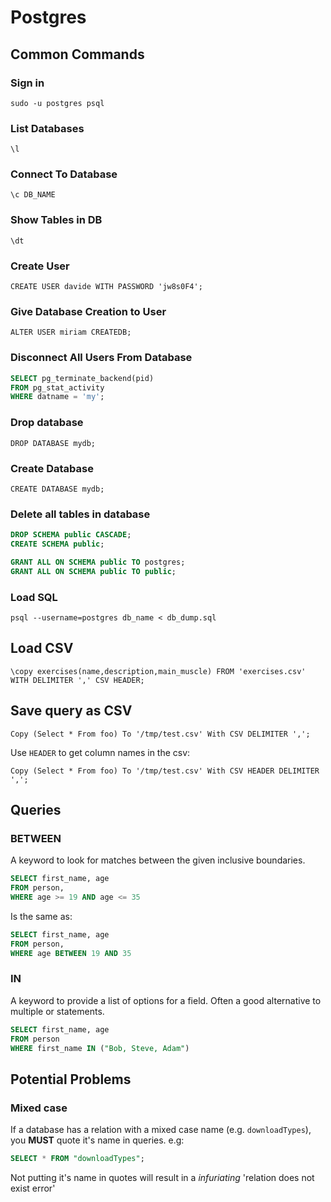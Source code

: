 # Postgres
## Common Commands
### Sign in
`sudo -u postgres psql`

### List Databases
`\l`

### Connect To Database
`\c DB_NAME`

### Show Tables in DB
`\dt`

### Create User
`CREATE USER davide WITH PASSWORD 'jw8s0F4';`

### Give Database Creation to User
`ALTER USER miriam CREATEDB;`

### Disconnect All Users From Database
```sql
SELECT pg_terminate_backend(pid)
FROM pg_stat_activity
WHERE datname = 'my';
```

### Drop database
`DROP DATABASE mydb;`

### Create Database
`CREATE DATABASE mydb;`

### Delete all tables in database
```sql
DROP SCHEMA public CASCADE;
CREATE SCHEMA public;

GRANT ALL ON SCHEMA public TO postgres;
GRANT ALL ON SCHEMA public TO public;
```

### Load SQL
`psql --username=postgres db_name < db_dump.sql`

## Load CSV
`\copy exercises(name,description,main_muscle) FROM 'exercises.csv' WITH DELIMITER ',' CSV HEADER;`

## Save query as CSV
`Copy (Select * From foo) To '/tmp/test.csv' With CSV DELIMITER ',';`

Use `HEADER` to get column names in the csv:

`Copy (Select * From foo) To '/tmp/test.csv' With CSV HEADER DELIMITER ',';`

## Queries
### BETWEEN
A keyword to look for matches between the given inclusive boundaries.
```sql
SELECT first_name, age
FROM person,
WHERE age >= 19 AND age <= 35
```

Is the same as:

```sql
SELECT first_name, age
FROM person,
WHERE age BETWEEN 19 AND 35
```

### IN
A keyword to provide a list of options for a field. Often a good alternative to
multiple or statements.

```sql
SELECT first_name, age
FROM person
WHERE first_name IN ("Bob, Steve, Adam")
```

## Potential Problems
### Mixed case
If a database has a relation with a mixed case name (e.g. `downloadTypes`), you **MUST** quote it's name in queries. 
e.g: 
```sql
SELECT * FROM "downloadTypes"; 
```
Not putting it's name in quotes will result in a *infuriating* 'relation does not exist error'
